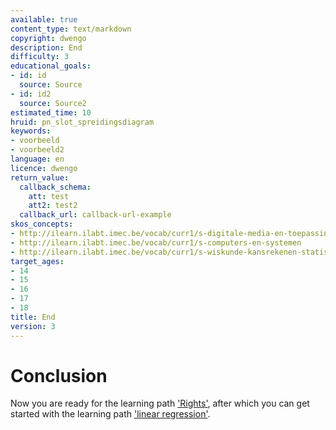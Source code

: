 ```yaml
---
available: true
content_type: text/markdown
copyright: dwengo
description: End
difficulty: 3
educational_goals:
- id: id
  source: Source
- id: id2
  source: Source2
estimated_time: 10
hruid: pn_slot_spreidingsdiagram
keywords:
- voorbeeld
- voorbeeld2
language: en
licence: dwengo
return_value:
  callback_schema:
    att: test
    att2: test2
  callback_url: callback-url-example
skos_concepts:
- http://ilearn.ilabt.imec.be/vocab/curr1/s-digitale-media-en-toepassingen
- http://ilearn.ilabt.imec.be/vocab/curr1/s-computers-en-systemen
- http://ilearn.ilabt.imec.be/vocab/curr1/s-wiskunde-kansrekenen-statistiek
target_ages:
- 14
- 15
- 16
- 17
- 18
title: End
version: 3
---
```

# Conclusion

Now you are ready for the learning path ['Rights'](https://www.dwengo.org/learning-path.html?hruid=maths_rechten&language=nl&te=true&source_page=%2Fmath_with_python%2F&source_title=%20Python%20in%20de%20Wiskundeles#pn_inleiding_rechten;nl;3), after which you can get started with the learning path ['linear regression'](https://www.dwengo.org/learning-path.html?hruid=maths_lineaireregressie&language=nl&te=true&source_page=%2Fmath_with_python%2F&source_title=%20Python%20in%20de%20Wiskundeles#pn_inleiding_lineaireregressie;nl;3).